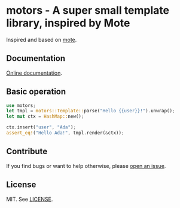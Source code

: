 # motors - A super small template library, inspired by Mote

Inspired and based on [mote](https://github.com/soveran/mote).

## Documentation

[Online documentation][doc].

## Basic operation

```rust
use motors;
let tmpl = motors::Template::parse("Hello {{user}}!").unwrap();
let mut ctx = HashMap::new();

ctx.insert("user", "Ada");
assert_eq!("Hello Ada!", tmpl.render(&ctx));
```

## Contribute

If you find bugs or want to help otherwise, please [open an issue][issues].

## License

MIT. See [LICENSE](LICENSE).

[doc]: http://badboy.github.io/motors/doc/motors/
[issues]: https://github.com/badboy/motors/issues
